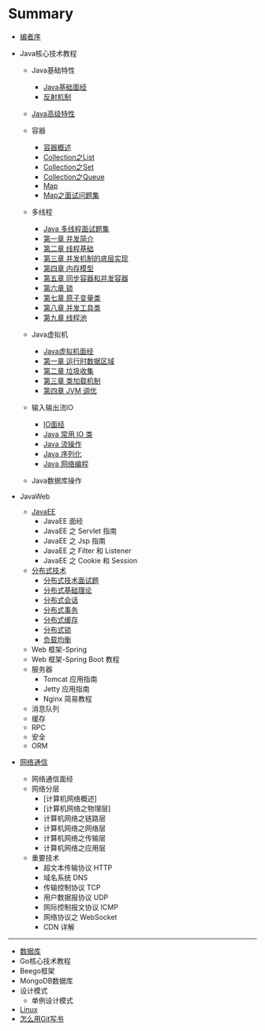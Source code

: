 # Summary

* [编者序](README.md)
* Java核心技术教程
    * Java基础特性

      - [Java基础面经](javacore/basics/basics.md)
      - [反射机制](javacore/basics/java反射.md)
    * [Java高级特性](javacore/advanced.md)
    * 容器
      - [容器概述](javacore/container/container.md)
      - [Collection之List](javacore/container/container-list.md)
      - [Collection之Set](javacore/container/container-set.md)
      - [Collection之Queue](javacore/container/container-queue.md)
      - [Map](javacore/container/container-map.md)
      - [Map之面试问题集](javacore/container/container-map2.md)
    * 多线程
      - [Java 多线程面试题集](javacore/concurrent/Java多线程面试题集.md)
      - [第一章 并发简介](javacore/concurrent/并发简介.md)
      - [第二章 线程基础](javacore/concurrent/线程基础.md)
      - [第三章 并发机制的底层实现](javacore/concurrent/并发机制的底层实现.md)
      - [第四章 内存模型](javacore/concurrent/内存模型.md)
      - [第五章 同步容器和并发容器](javacore/concurrent/同步容器和并发容器.md)
      - [第六章 锁](javacore/concurrent/锁.md)
      - [第七章 原子变量类](javacore/concurrent/原子变量类.md)
      - [第八章 并发工具类](javacore/concurrent/并发工具类.md)
      - [第九章 线程池](javacore/concurrent/线程池.md)
    * Java虚拟机
      - [Java虚拟机面经](javacore/jvm/jvm-interview.md)
      - [第一章 运行时数据区域](javacore/jvm/jvm-memory.md)
      - [第二章 垃圾收集](javacore/jvm/jvm-gc.md)
      - [第三章 类加载机制](javacore/jvm/jvm-class-loader.md)
      - [第四章 JVM 调优](javacore/jvm/jvm-performance.md)
    * 输入输出流IO
      - [IO面经](javacore/io/io.md)
      - [Java 常用 IO 类](javacore/io/Java常用IO类.md)
      - [Java 流操作](javacore/io/Java流操作.md)
      - [Java 序列化](javacore/io/Java序列化.md)
      - [Java 网络编程](javacore/io/Java网络编程.md)
    * Java数据库操作


* JavaWeb
    * [JavaEE](javaweb/javaee.md)
        * JavaEE 面经
        * JavaEE 之 Servlet 指南
        * JavaEE 之 Jsp 指南
        * JavaEE 之 Filter 和 Listener
        * JavaEE 之 Cookie 和 Session
    * [分布式技术](javaweb/distributed/distributed.md)
        * [分布式技术面试题](javaweb/distributed/distributed.md)
        * [分布式基础理论](javaweb/distributed/distributed.md)
        * [分布式会话](javaweb/distributed/distributed.md)
        * [分布式事务](javaweb/distributed/distributed.md)
        * [分布式缓存](javaweb/distributed/distributed.md)
        * [分布式锁](javaweb/distributed/distributed.md)
        * [负载均衡](javaweb/distributed/distributed.md)
    * Web 框架-Spring
    * Web 框架-Spring Boot 教程
    * 服务器
        * Tomcat 应用指南
        * Jetty 应用指南
        * Nginx 简易教程
    * 消息队列
    * 缓存
    * RPC
    * 安全
    * ORM
* [网络通信](javaweb/network-interview.md)
    * 网络通信面经
    * 网络分层
        * [计算机网络概述]
        * [计算机网络之物理层]
        * 计算机网络之链路层
        * 计算机网络之网络层
        * 计算机网络之传输层
        * 计算机网络之应用层
    * 重要技术
        * 超文本传输协议 HTTP
        * 域名系统 DNS
        * 传输控制协议 TCP
        * 用户数据报协议 UDP
        * 网际控制报文协议 ICMP
        * 网络协议之 WebSocket
        * CDN 详解

-----
* [数据库](database/database.md)
* Go核心技术教程
* Beego框架
* MongoDB数据库
* 设计模式
    * 单例设计模式
* [Linux](linux/linux.md)
* [怎么用Git写书](怎么用Git写书.md)

